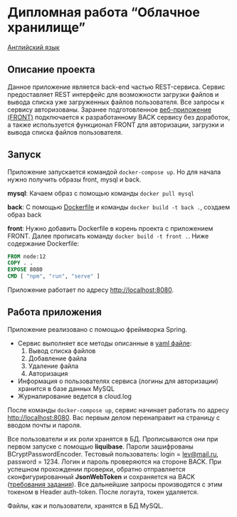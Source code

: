 # Дипломная работа “Облачное хранилище”
[Английский язык](README.md)
## Описание проекта

Данное приложение является back-end частью REST-сервиса. Сервис предоставляет REST интерфейс для
возможности
загрузки файлов и вывода списка уже загруженных файлов пользователя. Все запросы к сервису
авторизованы. Заранее подготовленное
[веб-приложение (FRONT)](https://github.com/netology-code/jd-homeworks/tree/master/diploma/netology-diplom-frontend) подключается к
разработанному BACK сервису без доработок, а также используется функционал FRONT для авторизации,
загрузки и вывода списка файлов пользователя.

## Запуск

Приложение запускается командой `docker-compose up`. Но для начала нужно получить образы
front, mysql и back.

**mysql**: Качаем образ с помощью команды `docker pull mysql`

**back**: С помощью [Dockerfile](Dockerfile) и команды `docker build -t back .`, создаем образ
back

**front**: Нужно добавить Dockerfile в корень проекта с приложением FRONT. Далее прописать команду
`docker build -t front .`. Ниже содержание Dockerfile:
```Dockerfile
FROM node:12
COPY . .
EXPOSE 8080
CMD [ "npm", "run", "serve" ]
```
Приложение работает по адресу [http://localhost:8080](http://localhost:8080).

## Работа приложения

Приложение реализовано с помощью фреймворка Spring.

- Сервис выполняет все методы описанные в
  [yaml файле](https://github.com/netology-code/jd-homeworks/blob/master/diploma/CloudServiceSpecification.yaml):
    1. Вывод списка файлов
    2. Добавление файла
    3. Удаление файла
    4. Авторизация
- Информация о пользователях сервиса (логины для авторизации) хранится в базе данных MySQL
- Журналирование ведется в cloud.log

После команды `docker-compose up`, сервис начинает работать по адресу
[http://localhost:8080](http://localhost:8080). Вас первым делом перенаправит на страницу с вводом
почты и пароля.

Все пользователи и их роли хранятся в БД. Прописываются они при первом запуске с помощью
**liquibase**. Пароли зашифрованы BCryptPasswordEncoder. Тестовый пользователь:
login = lev@mail.ru, password = 1234. Логин и пароль проверяются на стороне BACK. При успешном
прохождении проверки, обратно отправляется сконфигурированный **JsonWebToken** и сохраняется на
BACK
([требования задания](https://github.com/netology-code/jd-homeworks/blob/master/diploma/cloudservice.md)).
Все дальнейшие запросы производятся с этим токеном в Header auth-token. После логаута, токен удаляется.

Файлы, как и пользователи, хранятся в БД MySQL. 